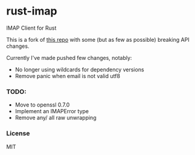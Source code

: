 rust-imap
================
IMAP Client for Rust

This is a fork of [this repo](https://github.com/mattnenterprise/rust-imap) with
some (but as few as possible) breaking API changes.

Currently I've made pushed few changes, notably:
* No longer using wildcards for dependency versions
* Remove panic when email is not valid utf8

### TODO:
* Move to openssl 0.7.0
* Implement an IMAPError type
* Remove any/ all raw unwrapping


### License

MIT
